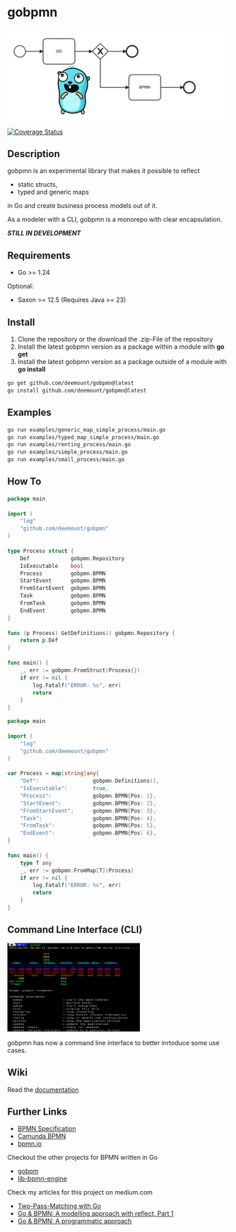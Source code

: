 # gobpmn

![gobpmn](https://github.com/deemount/gobpmn/blob/main/docs/img/header.webp "a gopher in front of business model")

[![Coverage Status](https://coveralls.io/repos/github/deemount/gobpmn/badge.svg?branch=main)](https://coveralls.io/github/deemount/gobpmn?branch=main)

## Description

gobpmn is an experimental library that makes it possible to reflect

* static structs,
* typed and generic maps

in Go and create business process models out of it.

As a modeler with a CLI, gobpmn is a monorepo with clear encapsulation.

***STILL IN DEVELOPMENT***

## Requirements

* Go >= 1.24

Optional:

* Saxon >= 12.5 (Requires Java >= 23)

## Install

1. Clone the repository or the download the .zip-File of the repository
2. Install the latest gobpmn version as a package within a module with **go get**
3. Install the latest gobpmn version as a package outside of a module with **go install**

```bash
go get github.com/deemount/gobpmn@latest
go install github.com/deemount/gobpmn@latest
```

## Examples

```bash
go run examples/generic_map_simple_process/main.go
go run examples/typed_map_simple_process/main.go
go run examples/renting_process/main.go
go run examples/simple_process/main.go
go run examples/small_process/main.go
```

## How To

```go
package main

import (
    "log"
    "github.com/deemount/gobpmn"
)

type Process struct {
    Def             gobpmn.Repository
    IsExecutable    bool
    Process         gobpmn.BPMN
    StartEvent      gobpmn.BPMN
    FromStartEvent  gobpmn.BPMN
    Task            gobpmn.BPMN
    FromTask        gobpmn.BPMN
    EndEvent        gobpmn.BPMN
}

func (p Process) GetDefinitions() gobpmn.Repository {
    return p.Def
}

func main() {
    _, err := gobpmn.FromStruct(Process{})
    if err != nil {
        log.Fatalf("ERROR: %s", err)
        return
    }
}
```

```go
package main

import (
    "log"
    "github.com/deemount/gobpmn"
)

var Process = map[string]any{
    "Def":                 gobpmn.Definitions(),
    "IsExecutable":        true,
    "Process":             gobpmn.BPMN{Pos: 1},
    "StartEvent":          gobpmn.BPMN{Pos: 2},
    "FromStartEvent":      gobpmn.BPMN{Pos: 3},
    "Task":                gobpmn.BPMN{Pos: 4},
    "FromTask":            gobpmn.BPMN{Pos: 5},
    "EndEvent":            gobpmn.BPMN{Pos: 6},
}

func main() {
    type T any
    _, err := gobpmn.FromMap[T](Process)
    if err != nil {
        log.Fatalf("ERROR: %s", err)
        return
    }
}
```

## Command Line Interface (CLI)

<img src="https://github.com/deemount/gobpmn/blob/main/docs/img/cli_preview.png" alt="Preview of gobpmn CLI" width="300" height="200">

gobpmn has now a command line interface to better inrtoduce some use cases.

## Wiki

Read the [documentation](https://github.com/deemount/gobpmn/wiki)

## Further Links

* [BPMN Specification](https://www.omg.org/spec/BPMN)
* [Camunda BPMN](https://camunda.com/bpmn/)
* [bpmn.io](https://bpmn.io/)

Checkout the other projects for BPMN written in Go

* [gobpm](https://github.com/dr-dobermann/gobpm)
* [lib-bpmn-engine](https://github.com/nitram509/lib-bpmn-engine)

Check my articles for this project on medium.com

* [Two-Pass-Matching with Go](https://medium.com/@salvatoregonda/two-pass-matching-with-go-480faffe88fa)
* [Go & BPMN: A modelling approach with reflect, Part 1](https://medium.com/@salvatoregonda/go-bpmn-a-modelling-approach-with-reflect-part-1-6f572adeac79)
* [Go & BPMN: A programmatic approach](https://medium.com/@salvatoregonda/go-bpmn-a-programmatic-approach-c25cbef45cc6)

